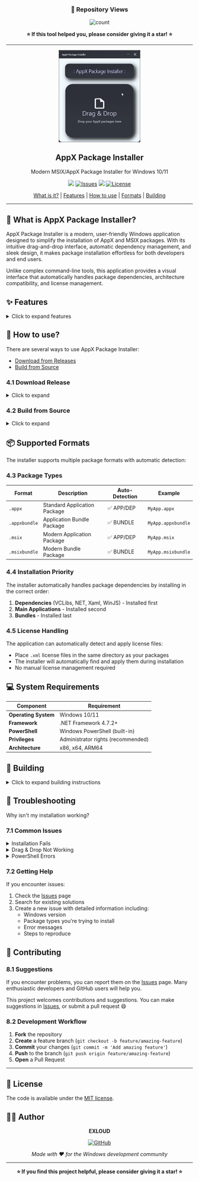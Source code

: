<div align="center">
 
### 👀 Repository Views

<img alt="count" src="https://count.getloli.com/get/@:EXLOUD-APPX-TOOL?theme=rule34" />

**⭐ If this tool helped you, please consider giving it a star! ⭐**

</div>

---

<p align="center">
 <img width="220px" src="assets/AppX_Installer.gif" align="center" alt="AppX Package Installer" />
 <h2 align="center">AppX Package Installer</h2>
 <p align="center">Modern MSIX/AppX Package Installer for Windows 10/11</p>
</p>

<p align="center">
  <a href="https://github.com/EXLOUD/AppX-Package-Installer/releases"><img src="https://img.shields.io/github/v/release/EXLOUD/AppX-Package-Installer?label=version" /></a>
  <a href="https://github.com/EXLOUD/AppX-Package-Installer/issues"><img alt="Issues" src="https://img.shields.io/github/issues/EXLOUD/AppX-Package-Installer?color=F48D73" /></a>
  <img src="https://img.shields.io/badge/.NET%20Framework-4.8.1-512BD4?logo=dotnet&logoColor=white" />
  <a href="https://github.com/EXLOUD/AppX-Package-Installer/blob/main/LICENSE"><img alt="License" src="https://img.shields.io/github/license/EXLOUD/AppX-Package-Installer.svg" /></a>
</p>

<p align="center">
  <a href="#-what-is-appx-package-installer">What is it?</a> | <a href="#-features">Features</a> | <a href="#-how-to-use">How to use</a> | <a href="#-supported-formats">Formats</a> | <a href="#-building">Building</a>
</p>

---

## 🎯 What is AppX Package Installer?

AppX Package Installer is a modern, user-friendly Windows application designed to simplify the installation of AppX and MSIX packages. With its intuitive drag-and-drop interface, automatic dependency management, and sleek design, it makes package installation effortless for both developers and end users.

Unlike complex command-line tools, this application provides a visual interface that automatically handles package dependencies, architecture compatibility, and license management.

## ✨ Features

<details>
<summary>Click to expand features</summary>

### 🎨 User Experience
- **Intuitive Drag & Drop Interface** - Simply drag your AppX files into the application
- **Real-time Installation Progress** - Live status updates with visual feedback
- **Modern UI Design** - Clean, gradient-based interface with smooth animations
- **Three Visual States** - Empty, Loading, and Success states with indicators

### 🔧 Technical Capabilities
- **Multiple Format Support** - `.appx`, `.appxbundle`, `.msix`, `.msixbundle`
- **Smart Package Detection** - Automatically identifies dependencies, main apps, and bundles
- **Architecture Compatibility** - System architecture detection and filtering
- **Automatic License Handling** - Searches and applies license files automatically
- **Intelligent Installation Order** - Dependencies → Apps → Bundles

### 🛡️ System Integration
- **PowerShell Integration** - Uses native Windows PowerShell commands
- **Administrator Support** - System-wide installation with elevated privileges
- **Error Handling** - Graceful error management with user-friendly messages
- **Cancellation Support** - Ability to cancel long-running installations

</details>

## 🚀 How to use?

There are several ways to use AppX Package Installer:

- [Download from Releases](#41-download-release)
- [Build from Source](#42-build-from-source)

### 4.1 Download Release

<details>
<summary>Click to expand</summary>

The easiest way to get started is to download the pre-built executable.

#### 4.1.1 Download

**Download** the latest release from [GitHub Releases](https://github.com/EXLOUD/AppX-Package-Installer/releases).

#### 4.1.2 Installation

1. **Extract** the downloaded archive
2. **Run** the executable as Administrator (recommended)
3. **Start** installing your AppX packages!

#### 4.1.3 Usage

![Usage Demo](assets/AppX_Installer_USE.gif)

1. **Launch** the application (preferably as Administrator)
2. **Drag and drop** your AppX package files into the main window
3. **Wait** for automatic installation - the app handles everything
4. **Receive** success notification when installation is complete

</details>

### 4.2 Build from Source

<details>
<summary>Click to expand</summary>

If you prefer to build the application yourself, follow these steps.

#### 4.2.1 Prerequisites

1. **Visual Studio 2019 or later** - Required for building the project
2. **.NET Framework 4.7.2 SDK** - Must be installed
3. **Windows 10 SDK** - For Windows API compatibility

#### 4.2.2 Build Steps

```bash
# Clone the repository
git clone https://github.com/EXLOUD/AppX-Package-Installer.git
cd AppX-Package-Installer

# Open in Visual Studio
start AppX-Package-Installer.sln

# Or build from command line
msbuild AppX-Package-Installer.sln /p:Configuration=Release
```

#### 4.2.3 Run

1. Build the project in Visual Studio
2. Navigate to `bin/Release/` directory
3. Run the executable as Administrator (recommended)

</details>

## 📦 Supported Formats

The installer supports multiple package formats with automatic detection:

### 4.3 Package Types

| Format | Description | Auto-Detection | Example |
|--------|-------------|----------------|---------|
| `.appx` | Standard Application Package | ✅ APP/DEP | `MyApp.appx` |
| `.appxbundle` | Application Bundle Package | ✅ BUNDLE | `MyApp.appxbundle` |
| `.msix` | Modern Application Package | ✅ APP/DEP | `MyApp.msix` |
| `.msixbundle` | Modern Bundle Package | ✅ BUNDLE | `MyApp.msixbundle` |

### 4.4 Installation Priority

The installer automatically handles package dependencies by installing in the correct order:

1. **Dependencies** (VCLibs, NET, Xaml, WinJS) - Installed first
2. **Main Applications** - Installed second  
3. **Bundles** - Installed last

### 4.5 License Handling

The application can automatically detect and apply license files:

- Place `.xml` license files in the same directory as your packages
- The installer will automatically find and apply them during installation
- No manual license management required

## 💻 System Requirements

| Component | Requirement |
|-----------|-------------|
| **Operating System** | Windows 10/11 |
| **Framework** | .NET Framework 4.7.2+ |
| **PowerShell** | Windows PowerShell (built-in) |
| **Privileges** | Administrator rights (recommended) |
| **Architecture** | x86, x64, ARM64 |

## 🔨 Building

<details>
<summary>Click to expand building instructions</summary>

### Prerequisites

Make sure you have the following installed:

- Visual Studio 2019 or later
- .NET Framework 4.7.2 SDK
- Windows 10 SDK

### Project Structure

```
AppX-Package-Installer/
├── src/                    # Source code
│   ├── MainWindow.xaml     # Main UI
│   ├── MainWindow.xaml.cs  # UI logic
│   └── ...                 # Other source files
├── assets/                 # Images and resources
├── bin/                    # Build output
├── docs/                   # Documentation
├── LICENSE                 # MIT License
└── README.md              # This file
```

### Build Configuration

The project is configured for:
- **Target Framework**: .NET Framework 4.7.2
- **Platform Targets**: x86, x64
- **Output Type**: Windows Application

</details>

## 🔧 Troubleshooting

Why isn't my installation working?

### 7.1 Common Issues

<details>
<summary>Installation Fails</summary>

**Possible causes:**
- Not running as Administrator
- Package incompatible with Windows version
- Corrupted package file
- Missing dependencies

**Solutions:**
- Run the application as Administrator
- Check package compatibility
- Re-download the package
- Install required dependencies manually

</details>

<details>
<summary>Drag & Drop Not Working</summary>

**Possible causes:**
- Incorrect file extensions
- Security restrictions
- Application not running as Administrator

**Solutions:**
- Verify files have correct extensions (.appx, .msix, etc.)
- Run as Administrator
- Check Windows security settings

</details>

<details>
<summary>PowerShell Errors</summary>

**Possible causes:**
- PowerShell execution policy restrictions
- Outdated PowerShell version
- Missing Windows features

**Solutions:**
- Check PowerShell execution policy
- Update PowerShell via Windows Update
- Enable PowerShell in Windows Features

</details>

### 7.2 Getting Help

If you encounter issues:

1. Check the [Issues](https://github.com/EXLOUD/AppX-Package-Installer/issues) page
2. Search for existing solutions
3. Create a new issue with detailed information including:
   - Windows version
   - Package types you're trying to install
   - Error messages
   - Steps to reproduce

## 🤝 Contributing

### 8.1 Suggestions

If you encounter problems, you can report them on the [Issues](https://github.com/EXLOUD/AppX-Package-Installer/issues) page. Many enthusiastic developers and GitHub users will help you.

This project welcomes contributions and suggestions. You can make suggestions in [Issues](https://github.com/EXLOUD/AppX-Package-Installer/issues), or submit a pull request 😄

### 8.2 Development Workflow

1. **Fork** the repository
2. **Create** a feature branch (`git checkout -b feature/amazing-feature`)
3. **Commit** your changes (`git commit -m 'Add amazing feature'`)
4. **Push** to the branch (`git push origin feature/amazing-feature`)
5. **Open** a Pull Request

---

## 📄 License

The code is available under the [MIT license](https://github.com/EXLOUD/AppX-Package-Installer/blob/main/LICENSE).

## 👨‍💻 Author

<div align="center">

**EXLOUD**

[![GitHub](https://img.shields.io/badge/GitHub-100000?style=for-the-badge&logo=github&logoColor=white)](https://github.com/EXLOUD)

*Made with ❤️ for the Windows development community*

</div>

---

<div align="center">

**⭐ If you find this project helpful, please consider giving it a star! ⭐**

</div>
